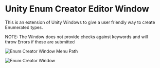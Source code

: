 # Unity Enum Creator Editor Window
 This is an extension of Unity Windows to give a user friendly way to create Enumerated types.

 NOTE: The Window does not provide checks against keywords and will throw Errors if these are submitted

![Enum Creator Window Menu Path](https://github.com/L1nkCC/Unity-Enum-Creator-Editor-Window/assets/93938878/253946f6-5806-4968-98c7-195e3d0a3f76)


![Enum Creator Window](https://github.com/L1nkCC/Unity-Enum-Creator-Editor-Window/assets/93938878/53bc6b15-deb3-4403-8563-03a864f2b7eb)
